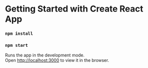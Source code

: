# Getting Started with Create React App

### `npm install`

### `npm start`

Runs the app in the development mode.\
Open [http://localhost:3000](http://localhost:3000) to view it in the browser.
